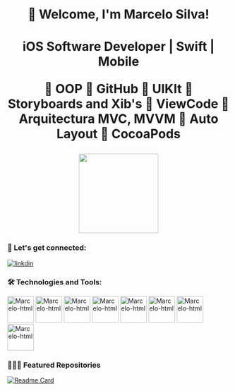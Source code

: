 <h1 align= "center">    Welcome, I'm Marcelo Silva! <h1 align= "center"> iOS Software Developer | Swift | Mobile 

 🔹 OOP 
 🔹 GitHub 
 🔹 UIKIt 
 🔹 Storyboards and Xib's 
 🔹 ViewCode 
 🔹 Arquitectura MVC, MVVM 
 🔹 Auto Layout
 🔹 CocoaPods


<div>
 
<img height="180em" src="https://github-readme-stats.vercel.app/api?username=marcelossv&show_icons=true&theme=onedark"/>

 </div>
   

### 📲 Let's get connected:
 
 [![linkdin](https://img.shields.io/badge/LinkedIn-0077B5?style=for-the-badge&logo=linkedin&logoColor=white)](https://www.linkedin.com/in/marcelossv/)

 
### 🛠 Technologies and Tools:
 
 <div>
 <img align= "centeer" alt="Marcelo-html" height= "60" widht= "60" src="https://cdn.jsdelivr.net/gh/devicons/devicon/icons/swift/swift-original.svg"/>
  <img align= "centeer" alt="Marcelo-html" height= "60" widht= "60" src="https://cdn.jsdelivr.net/gh/devicons/devicon/icons/xcode/xcode-original.svg"/>
 <img align= "centeer" alt="Marcelo-html" height= "60" widht= "60" src="https://cdn.jsdelivr.net/gh/devicons/devicon/icons/firebase/firebase-plain-wordmark.svg"/>
  <img align= "centeer" alt="Marcelo-html" height= "60" widht= "60" src="https://cdn.jsdelivr.net/gh/devicons/devicon/icons/figma/figma-original.svg" />
 <img align= "centeer" alt="Marcelo-html" height= "60" widht= "60" src="https://cdn.jsdelivr.net/gh/devicons/devicon/icons/photoshop/photoshop-line.svg" />
 <img align= "centeer" alt="Marcelo-html" height= "60" widht= "60" src="https://cdn.jsdelivr.net/gh/devicons/devicon/icons/trello/trello-plain-wordmark.svg" />
 <img align= "centeer" alt="Marcelo-html" height= "60" widht= "60" src="https://cdn.jsdelivr.net/gh/devicons/devicon/icons/git/git-plain.svg" />
  <img align= "centeer" alt="Marcelo-html" height= "60" widht= "60" src= "https://cdn.jsdelivr.net/gh/devicons/devicon/icons/visualstudio/visualstudio-plain.svg"
 <div>
 
  
### 👨🏻‍💻 Featured Repositories
  [![Readme Card](https://github-readme-stats.vercel.app/api/pin/?username=yoga-zone&repo=github-readme-stats)](https://github.com/anuraghazra/github-readme-stats)

